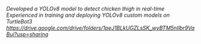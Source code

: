 *Developed a YOLOv8 model to detect chicken thigh in real-time*
*Experienced in training and deploying YOLOv8 custom models on TurtleBot3*
*https://drive.google.com/drive/folders/1peJ1BLkUGZLsSK_wyBTM5nIlbr9VaBuj?usp=sharing*
